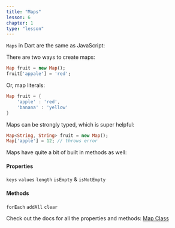 ```yaml
---
title: "Maps"
lesson: 6
chapter: 1
type: "lesson"
---
```


`Maps` in Dart are the same as JavaScript:

There are two ways to create maps: 

```dart
Map fruit = new Map();
fruit['appale'] = 'red';
```

Or, map literals:

```dart 
Map fruit = {
    'apple' : 'red',
    'banana' : 'yellow'
}
```

Maps can be strongly typed, which is super helpful: 

```dart
Map<String, String> fruit = new Map();
Map['apple'] = 12; // throws error
```

Maps have quite a bit of built in methods as well:

#### Properties

`keys`
`values`
`length`
`isEmpty` & `isNotEmpty`

#### Methods

`forEach`
`addAll`
`clear` 

Check out the docs for all the properties and methods:
[Map Class](https://api.dartlang.org/stable/1.24.3/dart-core/Map-class.html)